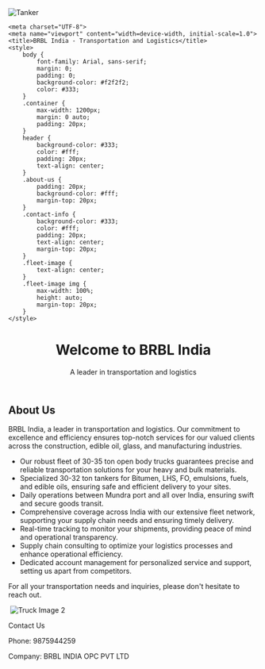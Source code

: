 <!DOCTYPE html>
<html lang="en">
<head>
<img src="C:\Users\piyush sharma\Documents\whatsapp-image-2022-12-13-at-10-36-22-250x250.jpg" alt="Tanker">

    <meta charset="UTF-8">
    <meta name="viewport" content="width=device-width, initial-scale=1.0">
    <title>BRBL India - Transportation and Logistics</title>
    <style>
        body {
            font-family: Arial, sans-serif;
            margin: 0;
            padding: 0;
            background-color: #f2f2f2;
            color: #333;
        }
        .container {
            max-width: 1200px;
            margin: 0 auto;
            padding: 20px;
        }
        header {
            background-color: #333;
            color: #fff;
            padding: 20px;
            text-align: center;
        }
        .about-us {
            padding: 20px;
            background-color: #fff;
            margin-top: 20px;
        }
        .contact-info {
            background-color: #333;
            color: #fff;
            padding: 20px;
            text-align: center;
            margin-top: 20px;
        }
        .fleet-image {
            text-align: center;
        }
        .fleet-image img {
            max-width: 100%;
            height: auto;
            margin-top: 20px;
        }
    </style>
</head>
<body>
    <header>
        <h1>Welcome to BRBL India</h1>
        <p>A leader in transportation and logistics</p>
    </header>
    <div class="container">
        <div class="about-us">
            <h2>About Us</h2>
            <p>BRBL India, a leader in transportation and logistics. Our commitment to excellence and efficiency ensures top-notch services for our valued clients across the construction, edible oil, glass, and manufacturing industries.</p>
            <ul>
                <li>Our robust fleet of 30-35 ton open body trucks guarantees precise and reliable transportation solutions for your heavy and bulk materials.</li>
                <li>Specialized 30-32 ton tankers for Bitumen, LHS, FO, emulsions, fuels, and edible oils, ensuring safe and efficient delivery to your sites.</li>
                <li>Daily operations between Mundra port and all over India, ensuring swift and secure goods transit.</li>
                <li>Comprehensive coverage across India with our extensive fleet network, supporting your supply chain needs and ensuring timely delivery.</li>
                <li>Real-time tracking to monitor your shipments, providing peace of mind and operational transparency.</li>
                <li>Supply chain consulting to optimize your logistics processes and enhance operational efficiency.</li>
                <li>Dedicated account management for personalized service and support, setting us apart from competitors.</li>
            </ul>
            <p>For all your transportation needs and inquiries, please don't hesitate to reach out.</p>
        </div>
        <div class="fleet-image">
            <img src="C:\Users\piyush sharma\Documents\whatsapp-image-2022-12-13-at-10-36-22-250x250.jpg" alt=""C:\Users\piyush sharma\Documents\brbl.webp"">
            <img src="truck2.jpg" alt="Truck Image 2">
        </div>
    </div>
    <div class="contact-info">
        <p>Contact Us</p>
        <p>Phone: 9875944259</p>
        <p>Company: BRBL INDIA OPC PVT LTD</p>
    </div>
</body>
</html>
